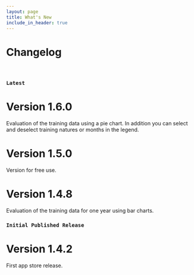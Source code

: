 ```yaml
---
layout: page
title: What's New
include_in_header: true
---
```


# Changelog

<br>

### `Latest`
# **Version 1.6.0**
Evaluation of the training data using a pie chart. In addition you can select and deselect training natures or months in the legend.

# **Version 1.5.0**
Version for free use.

# **Version 1.4.8**
Evaluation of the training data for one year using bar charts.

### `Initial Published Release`
# **Version 1.4.2**
First app store release.

<br>
